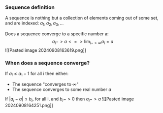 ### Sequence definition
A sequence is nothing but a collection of elements coming out of some set, and are indexed: $a_1, a_2, a_3,...$

Does a sequence converge to a specific number a:
$$a_i -> a <=> \lim_{i->\infty}{a_i} = a$$    ![[Pasted image 20240908163619.png]]

### When does a sequence converge?
If $a_i \leq a_1 +1$ for all i then either:
- The sequence "converges to $\infty$"
- The sequence converges to some real number $a$ 

If $|a_i - a| \leq b_i$, for all i, and $b_i -> 0$ then $a_i -> a$ 
![[Pasted image 20240908164251.png]]